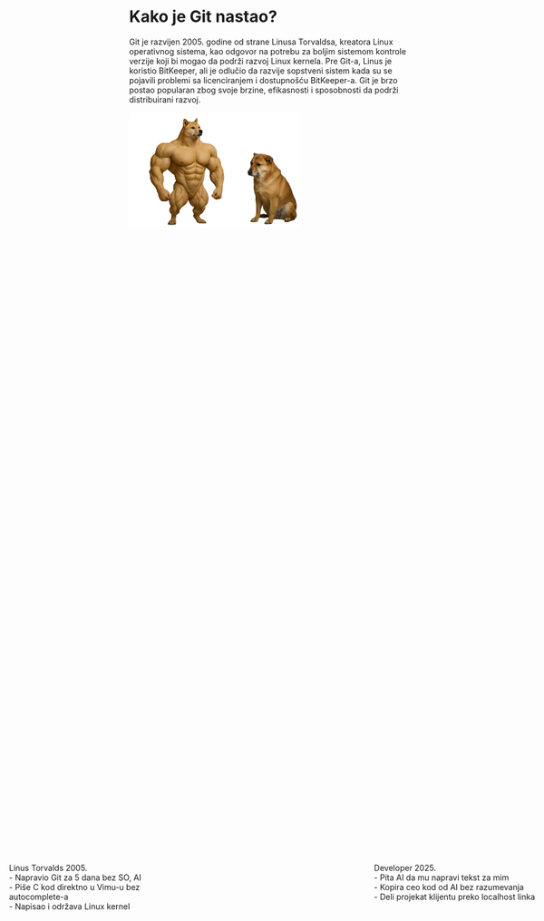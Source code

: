 # Kako je Git nastao?

<style>
.left {
    position: absolute;
    left: 1rem;
    top: 40%;
}

.left > p {
    margin: 0;
}

.right {
    position: absolute;
    right: 1rem;
    top: 40%;
}

.right > p {
    margin: 0;
}
</style>

<v-click>

Git je razvijen 2005. godine od strane Linusa Torvaldsa, kreatora Linux operativnog sistema, kao odgovor na
potrebu za boljim sistemom kontrole verzije koji bi mogao da podrži razvoj Linux kernela. Pre Git-a, Linus je koristio
BitKeeper, ali je odlučio da razvije sopstveni sistem kada su se pojavili problemi sa licenciranjem i dostupnošću
BitKeeper-a. Git je brzo postao popularan zbog svoje brzine, efikasnosti i sposobnosti da podrži distribuirani razvoj.

</v-click>

<v-click>

<div class="left">
    <p>Linus Torvalds 2005.</p>
    <p>- Napravio Git za 5 dana bez SO, AI</p>
    <p>
        - Piše C kod direktno u Vimu-u bez <br>
        autocomplete-a
    </p>
    <p> - Napisao i održava Linux kernel </p>
</div>

<img src="/images/linus-meme.png" style="width: 60%;margin: 0 auto;"/>

<div class="right">
    <p>Developer 2025.</p>
    <p>- Pita AI da mu napravi tekst za mim</p>
    <p>- Kopira ceo kod od AI bez razumevanja</p>
    <p>- Deli projekat klijentu preko localhost linka</p>
</div>

</v-click>
